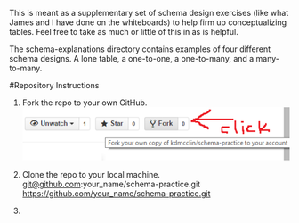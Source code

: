 This is meant as a supplementary set of schema design exercises (like what James and I have done on the whiteboards) to help firm up conceptualizing tables.  Feel free to take as much or little of this in as is helpful.  

The schema-explanations directory contains examples of four different schema designs.  A lone table, a one-to-one, a one-to-many, and a many-to-many.

#Repository Instructions
1.  Fork the repo to your own GitHub.
![Fork me](forkimage.png)

2.  Clone the repo to your local machine.
	git@github.com:your_name/schema-practice.git
	https://github.com/your_name/schema-practice.git

3.
